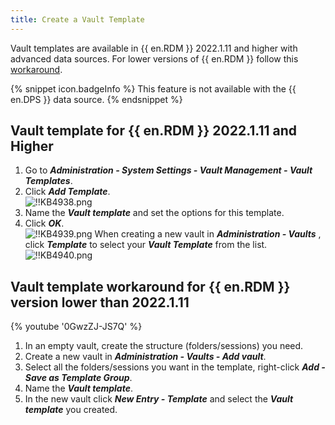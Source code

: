 ```yaml
---
title: Create a Vault Template
---
```

Vault templates are available in {{ en.RDM }} 2022.1.11 and higher with advanced data sources. For lower versions of {{ en.RDM }} follow this [workaround](#workaround).

{% snippet icon.badgeInfo %}
This feature is not available with the {{ en.DPS }} data source.
{% endsnippet %}

## Vault template for {{ en.RDM }} 2022.1.11 and Higher

1. Go to ***Administration - System Settings - Vault Management - Vault Templates***.
1. Click ***Add Template***.  
![!!KB4938.png](https://webdevolutions.azureedge.net/docs/en/kb/KB4938.png)
1. Name the ***Vault template*** and set the options for this template.
1. Click ***OK***.  
![!!KB4939.png](https://webdevolutions.azureedge.net/docs/en/kb/KB4939.png)
When creating a new vault in ***Administration - Vaults*** , click ***Template*** to select your ***Vault Template*** from the list.  
![!!KB4940.png](https://webdevolutions.azureedge.net/docs/en/kb/KB4940.png)

## Vault template workaround for {{ en.RDM }} version lower than 2022.1.11
<a name="workaround"></a>

{% youtube '0GwzZJ-JS7Q' %}

1. In an empty vault, create the structure (folders/sessions) you need.
1. Create a new vault in ***Administration - Vaults - Add vault***.
1. Select all the folders/sessions you want in the template, right-click ***Add - Save as Template Group***.
1. Name the ***Vault template***.
1. In the new vault click ***New Entry - Template*** and select the ***Vault template*** you created.
